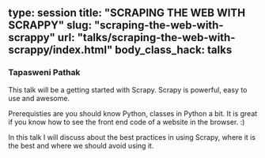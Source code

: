 type: session
title: "SCRAPING THE WEB WITH SCRAPPY"
slug: "scraping-the-web-with-scrappy"
url: "talks/scraping-the-web-with-scrappy/index.html"
body_class_hack: talks
---

### Tapasweni Pathak

This talk will be a getting started with Scrapy. Scrapy is powerful, easy to use and awesome.

Prerequisties are you should know Python, classes in Python a bit. It is great if you know how to see the front end code of a website in the browser. :)

In this talk I will discuss about the best practices in using Scrapy, where it is the best and where we should avoid using it.